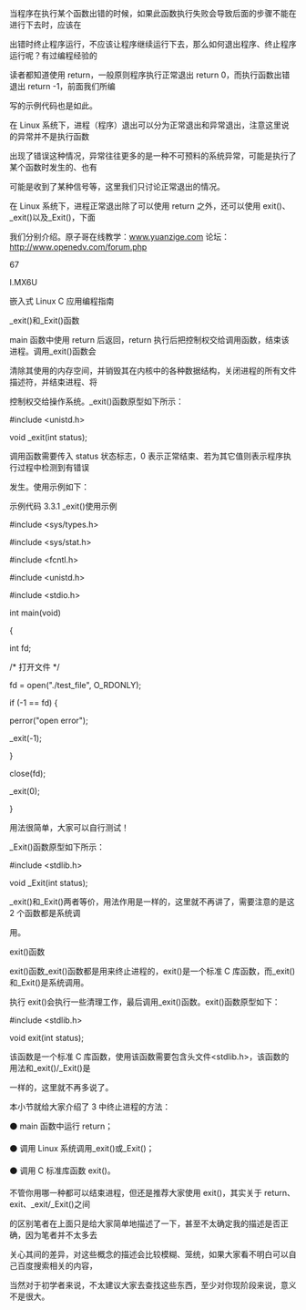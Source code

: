 当程序在执行某个函数出错的时候，如果此函数执行失败会导致后面的步骤不能在进行下去时，应该在

出错时终止程序运行，不应该让程序继续运行下去，那么如何退出程序、终止程序运行呢？有过编程经验的

读者都知道使用 return，一般原则程序执行正常退出 return 0，而执行函数出错退出 return -1，前面我们所编

写的示例代码也是如此。

在 Linux 系统下，进程（程序）退出可以分为正常退出和异常退出，注意这里说的异常并不是执行函数

出现了错误这种情况，异常往往更多的是一种不可预料的系统异常，可能是执行了某个函数时发生的、也有

可能是收到了某种信号等，这里我们只讨论正常退出的情况。

在 Linux 系统下，进程正常退出除了可以使用 return 之外，还可以使用 exit()、\_exit()以及\_Exit()，下面

我们分别介绍。原子哥在线教学：www.yuanzige.com 论坛：http://www.openedv.com/forum.php

67

I.MX6U

嵌入式 Linux C 应用编程指南

\_exit()和\_Exit()函数

main 函数中使用 return 后返回，return 执行后把控制权交给调用函数，结束该进程。调用\_exit()函数会

清除其使用的内存空间，并销毁其在内核中的各种数据结构，关闭进程的所有文件描述符，并结束进程、将

控制权交给操作系统。\_exit()函数原型如下所示：

#include <unistd.h>

void \_exit(int status);

调用函数需要传入 status 状态标志，0 表示正常结束、若为其它值则表示程序执行过程中检测到有错误

发生。使用示例如下：

示例代码 3.3.1 \_exit()使用示例

#include <sys/types.h>

#include <sys/stat.h>

#include <fcntl.h>

#include <unistd.h>

#include <stdio.h>

int main(void)

{

int fd;

/\* 打开文件 \*/

fd = open("./test\_file", O\_RDONLY);

if (-1 == fd) {

perror("open error");

\_exit(-1);

}

close(fd);

\_exit(0);

}

用法很简单，大家可以自行测试！

\_Exit()函数原型如下所示：

#include <stdlib.h>

void \_Exit(int status);

\_exit()和\_Exit()两者等价，用法作用是一样的，这里就不再讲了，需要注意的是这 2 个函数都是系统调

用。

exit()函数

exit()函数\_exit()函数都是用来终止进程的，exit()是一个标准 C 库函数，而\_exit()和\_Exit()是系统调用。

执行 exit()会执行一些清理工作，最后调用\_exit()函数。exit()函数原型如下：

#include <stdlib.h>

void exit(int status);

该函数是一个标准 C 库函数，使用该函数需要包含头文件<stdlib.h>，该函数的用法和\_exit()/\_Exit()是

一样的，这里就不再多说了。

本小节就给大家介绍了 3 中终止进程的方法：

⚫ main 函数中运行 return；

⚫ 调用 Linux 系统调用\_exit()或\_Exit()；

⚫ 调用 C 标准库函数 exit()。

不管你用哪一种都可以结束进程，但还是推荐大家使用 exit()，其实关于 return、exit、\_exit/\_Exit()之间

的区别笔者在上面只是给大家简单地描述了一下，甚至不太确定我的描述是否正确，因为笔者并不太多去

关心其间的差异，对这些概念的描述会比较模糊、笼统，如果大家看不明白可以自己百度搜索相关的内容，

当然对于初学者来说，不太建议大家去查找这些东西，至少对你现阶段来说，意义不是很大。
